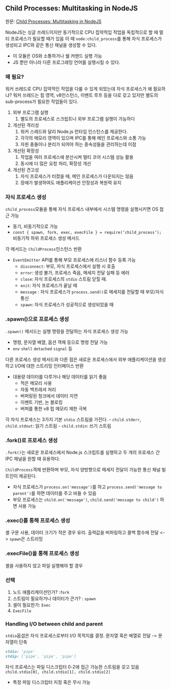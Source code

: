 ## Child Processes: Multitasking in NodeJS

원문: [Child Processes: Multitasking in NodeJS](https://medium.com/@manikmudholkar831995/child-processes-multitasking-in-nodejs-751f9f7a85c8)

NodeJS는 싱글 쓰레드이지만 동기적으로 CPU 집약적입 작업을 독립적으로 할 때 멀티 프로세스가 필요할 때가 있음
이 때 `node:child_process`를 통해 자식 프로세스가 생성되고 IPC와 같은 통신 채널을 생성할 수 있다.

-   이 모듈은 OS와 소통하거나 쉘 커맨드 실행 가능
-   JS 뿐만 아니라 다른 프로그래밍 언어를 실행시킬 수 있다.

### 왜 필요?

워커 쓰레드로 CPU 집약적인 작업을 다룰 수 있게 되었는데 자식 프로세스가 왜 필요하냐?
워커 쓰레드는 힙 영역, v8인스턴스, 이벤트 루프 등을 다로 갖고 있지만 별도의 sub-process가 필요한 작업들이 있다.

1. 외부 프로그램 실행
    1. 별도의 프로세스로 스크립트나 외부 프로그램 실행이 가능하다
2. 개선된 격리성
    1. 워커 스레드와 달리 Node.js 런타임 인스턴스를 제공한다.
    2. 각각의 메모리 영역이 있으며 IPC를 통해 메인 프로세스와 소통 가능
    3. 자원 충돌이나 분리가 되어야 하는 종속성들을 관리하는데 이점
3. 개선된 확장성
    1. 작업을 여러 프로세스에 분산시켜 멀티 코어 시스템 성능 활용
    2. 동시에 더 많은 요청 처리, 확장성 개선
4. 개선된 견고성
    1. 자식 프로세스가 터졌을 때, 메인 프로세스가 다운되지는 않음
    2. 장애가 발생하여도 애플리케이션 안정성과 복원력 유지

### 자식 프로세스 생성

`child_process`모듈을 통해 자식 프로세스 내부에서 시스템 명령을 실행시키면 OS 접근 가능

-   동기, 비동기적으로 가능
-   `const { spawn, fork, exec, execFile } = require(‘child_process’);` 비동기적 하위 프로세스 생성 메서드

각 메서드는 `ChildProcess`인스턴스 반환

-   `EventEmitter` API를 통해 부모 프로세스에 리스너 함수 등록 가능
    -   `disconnect`: 부모, 자식 프로세스에서 실행 시 호출
    -   `error`: 생성 불가, 프로세스 죽음, 메세지 전달 실패 등 에러
    -   `close`: 자식 프로세스의 `stdio` 스트림 닫힐 때.
    -   `exit`: 자식 프로세스가 끝날 때
    -   `message` : 자식 프로세스가 `process.send()`로 메세지를 전달할 때 부모/자식 통신
    -   `spawn`: 자식 프로세스가 성공적으로 생성되었을 때

### .spawn()으로 프로세스 생성

`.spawn()` 메서드는 실행 명령을 전달하는 자식 프로세스 생성 가능

-   명령, 문자열 배열, 옵션 객체 등으로 명령 전달 가능
-   `env` `shell` `detached` `signal` 등

다른 프로세스 생성 메서드와 다른 점은 새로운 프로세스에서 외부 애플리케이션을 생성하고 I/O에 대한 스트리밍 인터페이스 반환

-   대용량 데이터를 다루거나 해당 데이터를 읽기 좋음
    -   적은 메모리 사용
    -   자동 백프레셔 처리
    -   버퍼링된 청크에서 데이터 지연
    -   이벤트 기반, 논 블로킹
    -   버퍼를 통한 v8 힙 메모리 제한 극복

각 자식 프로세스는 3가지 기본 `stdio` 스트림을 가진다. - `child.stderr`, `child.stdout`: 읽기 스트림 - `child.stdin`: 쓰기 스트림

### .fork()로 프로세스 생성

`.fork()`는 새로운 프로세스에서 Node.js 스크립트를 실행하고 두 개의 프로세스 간 IPC 채널을 원할 때 유용하다.

`ChildProcess`객체 반환하며 부모, 자식 양방향으로 메세지 전달이 가능한 통신 채널 빌트인이 제공된다.

-   자식 프로세스가 `process.on('message')`를 하고 `process.send('message to parent')`를 하면 데이터를 주고 바들 수 있음
-   부모 프로세스는 `child.on('message')`, `child.send('message to child')` 하면 사용 가능

### .exec()를 통해 프로세스 생성

셸 구문 사용, 데이터 크기가 작은 경우 유리.
출력값을 버퍼링하고 콜백 함수에 전달 <-> `spawn`은 스트리밍

### .execFile()을 통해 프로세스 생성

셸을 사용하지 않고 파일 실행해야 할 경우

### 선택

1. 노드 애플리케이션인가? :`fork`
2. 스트림이 필요하거나 데이터가 큰가? : `spawn`
3. 셀이 필요한가: `Exec`
4. `ExecFile`

### Handling I/O between child and parent

`stdio`옵셥은 자식 프로세스로부터 I/O 목적지를 결정.
문자열 혹은 배열로 전달 -> 문자열이 단축

```md
stdio: 'pipe'
stdip: ['pipe', 'pipe', 'pipe']
```

자식 프로세스는 파일 디스크립터 0-2에 접근 가능한 스트림을 갖고 있음
`child.stdio[0], child.stdio[1], child.stdio[2]`

-   특정 파일 디스크립터 지정 혹은 무시 가능
